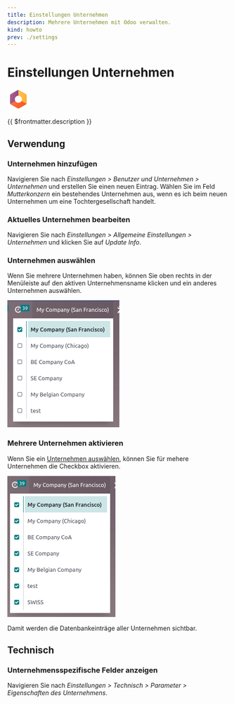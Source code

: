 ```yaml
---
title: Einstellungen Unternehmen
description: Mehrere Unternehmen mit Odoo verwalten.
kind: howto
prev: ./settings
---
```


# Einstellungen Unternehmen

![icons_odoo_settings](attachments/icons_odoo_settings.png)

{{ $frontmatter.description }}

## Verwendung

### Unternehmen hinzufügen

Navigieren Sie nach _Einstellungen > Benutzer und Unternehmen > Unternehmen_ und erstellen Sie einen neuen Eintrag. Wählen Sie im Feld _Mutterkonzern_ ein bestehendes Unternehmen aus, wenn es ich beim neuen Unternehmen um eine Tochtergesellschaft handelt.

### Aktuelles Unternehmen bearbeiten

Navigieren Sie nach _Einstellungen > Allgemeine Einstellungen > Unternehmen_ und klicken Sie auf _Update Info_.

### Unternehmen auswählen

Wenn Sie mehrere Unternehmen haben, können Sie oben rechts in der Menüleiste auf den aktiven Unternehmensname klicken und ein anderes Unternehmen auswählen.

![](attachments/Einstellungen%20Unternehmen%20Auswahl.png)

### Mehrere Unternehmen aktivieren

Wenn Sie ein [Unternehmen auswählen](#Unternehmen%20auswählen), können Sie für mehere Unternehmen die Checkbox aktivieren.

![](attachments/Einstellungen%20Unternehmen%20Multi.png)

Damit werden die Datenbankeinträge aller Unternehmen sichtbar.

## Technisch

### Unternehmensspezifische Felder anzeigen

Navigieren Sie nach _Einstellungen > Technisch > Parameter > Eigenschaften des Unternehmens_.
